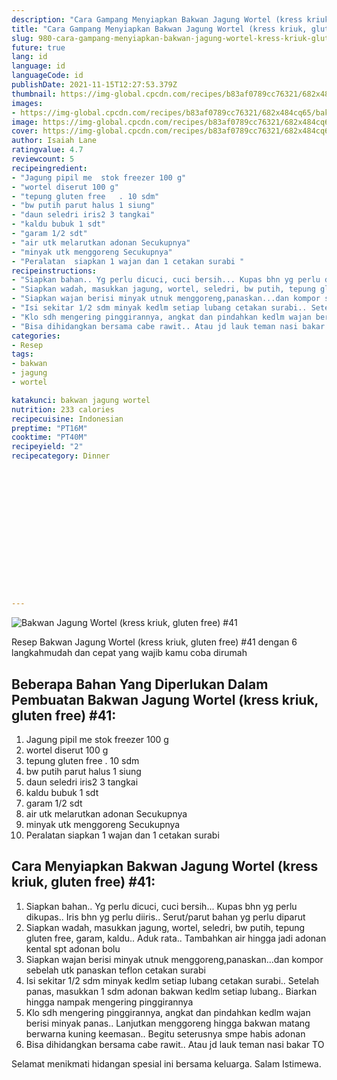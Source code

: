 ```yaml
---
description: "Cara Gampang Menyiapkan Bakwan Jagung Wortel (kress kriuk, gluten free) #41 yang Bisa Manjain Lidah"
title: "Cara Gampang Menyiapkan Bakwan Jagung Wortel (kress kriuk, gluten free) #41 yang Bisa Manjain Lidah"
slug: 980-cara-gampang-menyiapkan-bakwan-jagung-wortel-kress-kriuk-gluten-free-41-yang-bisa-manjain-lidah
future: true
lang: id
language: id
languageCode: id
publishDate: 2021-11-15T12:27:53.379Z 
thumbnail: https://img-global.cpcdn.com/recipes/b83af0789cc76321/682x484cq65/bakwan-jagung-wortel-kress-kriuk-gluten-free-41-foto-resep-utama.png
images:
- https://img-global.cpcdn.com/recipes/b83af0789cc76321/682x484cq65/bakwan-jagung-wortel-kress-kriuk-gluten-free-41-foto-resep-utama.png
image: https://img-global.cpcdn.com/recipes/b83af0789cc76321/682x484cq65/bakwan-jagung-wortel-kress-kriuk-gluten-free-41-foto-resep-utama.png
cover: https://img-global.cpcdn.com/recipes/b83af0789cc76321/682x484cq65/bakwan-jagung-wortel-kress-kriuk-gluten-free-41-foto-resep-utama.png
author: Isaiah Lane
ratingvalue: 4.7
reviewcount: 5
recipeingredient:
- "Jagung pipil me  stok freezer 100 g"
- "wortel diserut 100 g"
- "tepung gluten free   . 10 sdm"
- "bw putih parut halus 1 siung"
- "daun seledri iris2 3 tangkai"
- "kaldu bubuk 1 sdt"
- "garam 1/2 sdt"
- "air utk melarutkan adonan Secukupnya"
- "minyak utk menggoreng Secukupnya"
- "Peralatan  siapkan 1 wajan dan 1 cetakan surabi "
recipeinstructions:
- "Siapkan bahan.. Yg perlu dicuci, cuci bersih... Kupas bhn yg perlu dikupas.. Iris bhn yg perlu diiris.. Serut/parut bahan yg perlu diparut"
- "Siapkan wadah, masukkan jagung, wortel, seledri, bw putih, tepung gluten free, garam, kaldu.. Aduk rata.. Tambahkan air hingga jadi adonan kental spt adonan bolu"
- "Siapkan wajan berisi minyak utnuk menggoreng,panaskan...dan kompor sebelah utk panaskan teflon cetakan surabi"
- "Isi sekitar 1/2 sdm minyak kedlm setiap lubang cetakan surabi.. Setelah panas, masukkan 1 sdm adonan bakwan kedlm setiap lubang.. Biarkan hingga nampak mengering pinggirannya"
- "Klo sdh mengering pinggirannya, angkat dan pindahkan kedlm wajan berisi minyak panas.. Lanjutkan menggoreng hingga bakwan matang berwarna kuning keemasan.. Begitu seterusnya smpe habis adonan"
- "Bisa dihidangkan bersama cabe rawit.. Atau jd lauk teman nasi bakar TO"
categories:
- Resep
tags:
- bakwan
- jagung
- wortel

katakunci: bakwan jagung wortel 
nutrition: 233 calories
recipecuisine: Indonesian
preptime: "PT16M"
cooktime: "PT40M"
recipeyield: "2"
recipecategory: Dinner


     
    
    
    
    
    
    
    
    
    
    
      
    
---
```



![Bakwan Jagung Wortel (kress kriuk, gluten free) #41](https://img-global.cpcdn.com/recipes/b83af0789cc76321/682x484cq65/bakwan-jagung-wortel-kress-kriuk-gluten-free-41-foto-resep-utama.png)

Resep Bakwan Jagung Wortel (kress kriuk, gluten free) #41    dengan 6 langkahmudah dan cepat yang wajib kamu coba dirumah

<!--inarticleads1-->

## Beberapa Bahan Yang Diperlukan Dalam Pembuatan Bakwan Jagung Wortel (kress kriuk, gluten free) #41:

1. Jagung pipil me  stok freezer 100 g
1. wortel diserut 100 g
1. tepung gluten free   . 10 sdm
1. bw putih parut halus 1 siung
1. daun seledri iris2 3 tangkai
1. kaldu bubuk 1 sdt
1. garam 1/2 sdt
1. air utk melarutkan adonan Secukupnya
1. minyak utk menggoreng Secukupnya
1. Peralatan  siapkan 1 wajan dan 1 cetakan surabi 



<!--inarticleads2-->

## Cara Menyiapkan Bakwan Jagung Wortel (kress kriuk, gluten free) #41:

1. Siapkan bahan.. Yg perlu dicuci, cuci bersih... Kupas bhn yg perlu dikupas.. Iris bhn yg perlu diiris.. Serut/parut bahan yg perlu diparut
1. Siapkan wadah, masukkan jagung, wortel, seledri, bw putih, tepung gluten free, garam, kaldu.. Aduk rata.. Tambahkan air hingga jadi adonan kental spt adonan bolu
1. Siapkan wajan berisi minyak utnuk menggoreng,panaskan...dan kompor sebelah utk panaskan teflon cetakan surabi
1. Isi sekitar 1/2 sdm minyak kedlm setiap lubang cetakan surabi.. Setelah panas, masukkan 1 sdm adonan bakwan kedlm setiap lubang.. Biarkan hingga nampak mengering pinggirannya
1. Klo sdh mengering pinggirannya, angkat dan pindahkan kedlm wajan berisi minyak panas.. Lanjutkan menggoreng hingga bakwan matang berwarna kuning keemasan.. Begitu seterusnya smpe habis adonan
1. Bisa dihidangkan bersama cabe rawit.. Atau jd lauk teman nasi bakar TO




Selamat menikmati hidangan spesial ini bersama keluarga. Salam Istimewa.
